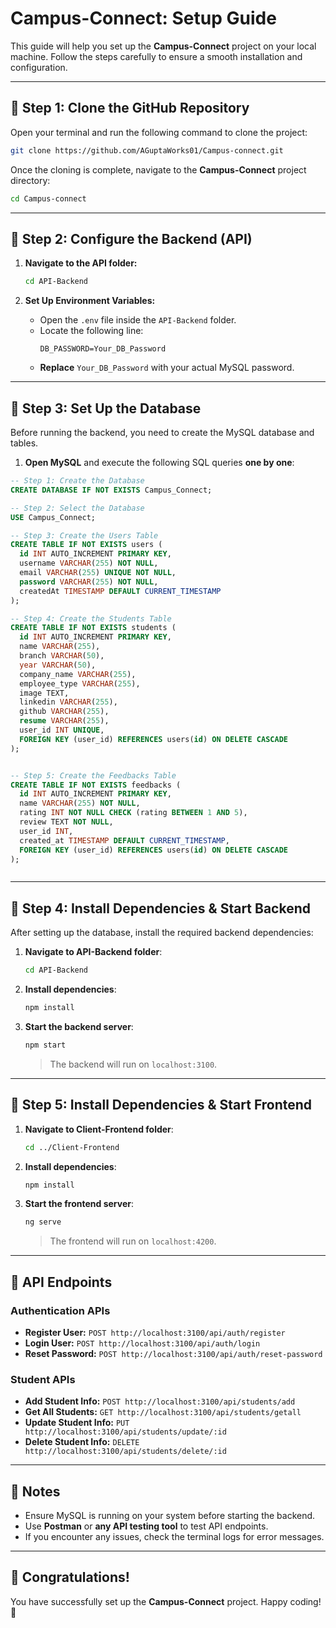 # **Campus-Connect: Setup Guide**

This guide will help you set up the **Campus-Connect** project on your local machine. Follow the steps carefully to ensure a smooth installation and configuration.

---

## **📌 Step 1: Clone the GitHub Repository**

Open your terminal and run the following command to clone the project:

```bash
git clone https://github.com/AGuptaWorks01/Campus-connect.git
```

Once the cloning is complete, navigate to the **Campus-Connect** project directory:

```bash
cd Campus-connect
```

---

## **📌 Step 2: Configure the Backend (API)**

1. **Navigate to the API folder:**

   ```bash
   cd API-Backend
   ```

2. **Set Up Environment Variables:**
   - Open the `.env` file inside the `API-Backend` folder.
   - Locate the following line:
     ```
     DB_PASSWORD=Your_DB_Password
     ```
   - **Replace** `Your_DB_Password` with your actual MySQL password.

---

## **📌 Step 3: Set Up the Database**

Before running the backend, you need to create the MySQL database and tables.

1. **Open MySQL** and execute the following SQL queries **one by one**:

```sql
-- Step 1: Create the Database
CREATE DATABASE IF NOT EXISTS Campus_Connect;

-- Step 2: Select the Database
USE Campus_Connect;

-- Step 3: Create the Users Table
CREATE TABLE IF NOT EXISTS users (
  id INT AUTO_INCREMENT PRIMARY KEY,
  username VARCHAR(255) NOT NULL,
  email VARCHAR(255) UNIQUE NOT NULL,
  password VARCHAR(255) NOT NULL,
  createdAt TIMESTAMP DEFAULT CURRENT_TIMESTAMP
);

-- Step 4: Create the Students Table
CREATE TABLE IF NOT EXISTS students (
  id INT AUTO_INCREMENT PRIMARY KEY,
  name VARCHAR(255),
  branch VARCHAR(50),
  year VARCHAR(50),
  company_name VARCHAR(255),
  employee_type VARCHAR(255),
  image TEXT,
  linkedin VARCHAR(255),
  github VARCHAR(255),
  resume VARCHAR(255),
  user_id INT UNIQUE,
  FOREIGN KEY (user_id) REFERENCES users(id) ON DELETE CASCADE
);


-- Step 5: Create the Feedbacks Table
CREATE TABLE IF NOT EXISTS feedbacks (
  id INT AUTO_INCREMENT PRIMARY KEY,
  name VARCHAR(255) NOT NULL,
  rating INT NOT NULL CHECK (rating BETWEEN 1 AND 5),
  review TEXT NOT NULL,
  user_id INT,
  created_at TIMESTAMP DEFAULT CURRENT_TIMESTAMP,
  FOREIGN KEY (user_id) REFERENCES users(id) ON DELETE CASCADE
);



```

---

## **📌 Step 4: Install Dependencies & Start Backend**

After setting up the database, install the required backend dependencies:

1. **Navigate to API-Backend folder**:
   ```bash
   cd API-Backend
   ```
2. **Install dependencies**:
   ```bash
   npm install
   ```
3. **Start the backend server**:
   ```bash
   npm start
   ```
   > The backend will run on `localhost:3100`.

---

## **📌 Step 5: Install Dependencies & Start Frontend**

1. **Navigate to Client-Frontend folder**:
   ```bash
   cd ../Client-Frontend
   ```
2. **Install dependencies**:
   ```bash
   npm install
   ```
3. **Start the frontend server**:
   ```bash
   ng serve
   ```
   > The frontend will run on `localhost:4200`.

---

## **📌 API Endpoints**

### **Authentication APIs**

- **Register User:** `POST http://localhost:3100/api/auth/register`
- **Login User:** `POST http://localhost:3100/api/auth/login`
- **Reset Password:** `POST http://localhost:3100/api/auth/reset-password`

### **Student APIs**

- **Add Student Info:** `POST http://localhost:3100/api/students/add`
- **Get All Students:** `GET http://localhost:3100/api/students/getall`
- **Update Student Info:** `PUT http://localhost:3100/api/students/update/:id`
- **Delete Student Info:** `DELETE http://localhost:3100/api/students/delete/:id`

---

## **📌 Notes**

- Ensure MySQL is running on your system before starting the backend.
- Use **Postman** or **any API testing tool** to test API endpoints.
- If you encounter any issues, check the terminal logs for error messages.

---

## 🎉 **Congratulations!**

You have successfully set up the **Campus-Connect** project. Happy coding! 🚀
